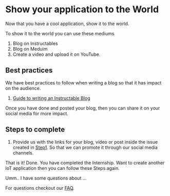 # Show your application to the World  

Now that you have a cool application, show it to the world. 

To show it to the world you can use these mediums 
1. Blog on Instructables 
2. Blog on Meduim 
3. Create a video and upload it on YouTube.

## Best practices 
We have best practices to follow when writing a blog so that it has impact on the audience. 

1. [Guide to writing an Instructable Blog](best_practices/instruct.md)

Once you have done and posted your blog, then you can share it on your social media for more impact.

## Steps to complete
1. Provide us with the links for your blog, video or post inside the issue created in [Step1](Step1.md). So that we can promote it through our social media channels.


That is it! Done. You have completed the Internship. 
Want to create another IoT application then you can follow these Steps again.

Umm.. I have some questions about ... 

For questions checkout our [FAQ](faq.md).